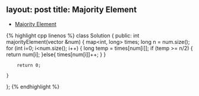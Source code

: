 layout: post
title: Majority Element 
---

* [Majority Element](https://oj.leetcode.com/problems/majority-element/)

{% highlight cpp linenos %}
class Solution {
public:
    int majorityElement(vector<int> &num) {
        map<int, long> times;
        long n = num.size();
        for (int i=0; i<num.size(); i++) {
            long temp = times[num[i]];
            if (temp >= n/2) {
                return num[i];
            }else{
                 times[num[i]]++;
            }
        }
        
        return 0;
        
    }
};
{% endhighlight %}